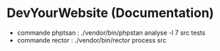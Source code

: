 # DevYourWebsite (Documentation)

- commande phptsan : ./vendor/bin/phpstan analyse -l 7 src tests
- commande rector : ./vendor/bin/rector process src